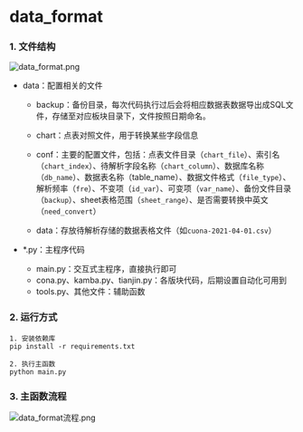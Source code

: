 # data_format
### 1. 文件结构

![data_format.png](http://tva1.sinaimg.cn/large/bf776e91ly1h1xlsuegjkj20i40cwdhs.jpg)

- data：配置相关的文件

  - backup：备份目录，每次代码执行过后会将相应数据表数据导出成SQL文件，存储至对应板块目录下，文件按照日期命名。

  - chart：点表对照文件，用于转换某些字段信息

  - conf：主要的配置文件，包括：点表文件目录（`chart_file`）、索引名（`chart_index`）、待解析字段名称（`chart_column`）、数据库名称（`db_name`）、数据表名称（table_name）、数据文件格式（`file_type`）、解析频率（`fre`）、不变项（`id_var`）、可变项（`var_name`）、备份文件目录（`backup`）、sheet表格范围（`sheet_range`）、是否需要转换中英文（`need_convert`）

  - data：存放待解析存储的数据表格文件（如`cuona-2021-04-01.csv`）

- *.py：主程序代码

  - main.py：交互式主程序，直接执行即可
  - cona.py、kamba.py、tianjin.py：各版块代码，后期设置自动化可用到
  - tools.py、其他文件：辅助函数

    
  
  
  

### 2. 运行方式

~~~
1. 安装依赖库
pip install -r requirements.txt

2. 执行主函数
python main.py
~~~



### 3. 主函数流程

![data_format流程.png](http://tva1.sinaimg.cn/large/bf776e91ly1h1xmai3itfj20n20gb75w.jpg)

​    

​     
